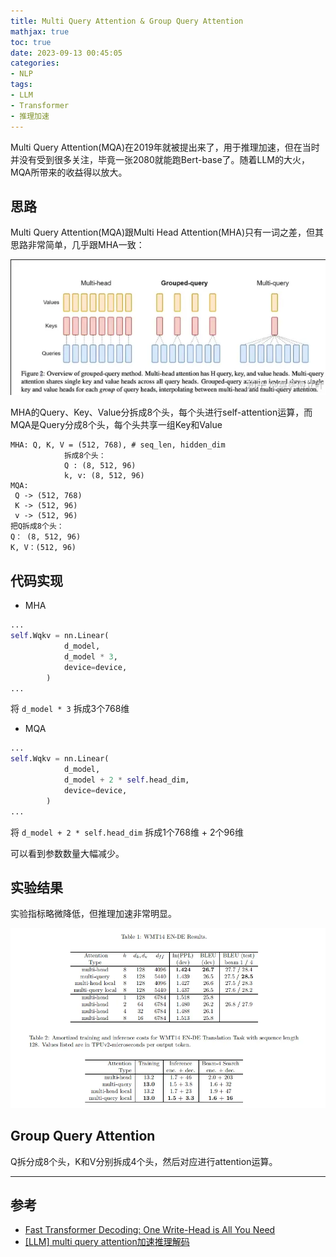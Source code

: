 ```yaml
---
title: Multi Query Attention & Group Query Attention
mathjax: true
toc: true
date: 2023-09-13 00:45:05
categories:
- NLP
tags:
- LLM
- Transformer
- 推理加速
---
```

Multi Query Attention(MQA)在2019年就被提出来了，用于推理加速，但在当时并没有受到很多关注，毕竟一张2080就能跑Bert-base了。随着LLM的大火，MQA所带来的收益得以放大。

<!--more-->

## 思路

Multi Query Attention(MQA)跟Multi Head Attention(MHA)只有一词之差，但其思路非常简单，几乎跟MHA一致：

![model](https://github.com/TransformersWsz/picx-images-hosting/raw/master/image.670koriphig0.webp)


MHA的Query、Key、Value分拆成8个头，每个头进行self-attention运算，而MQA是Query分成8个头，每个头共享一组Key和Value

```
MHA: Q, K, V = (512, 768), # seq_len, hidden_dim
			拆成8个头：
			Q : (8, 512, 96) 
			k, v: (8, 512, 96)
MQA: 
 Q -> (512, 768) 
 K -> (512, 96)
 v -> (512, 96)
把Q拆成8个头：
Q： (8, 512, 96)
K, V：(512, 96)
```

## 代码实现
- MHA
```python
...
self.Wqkv = nn.Linear( 
            d_model,
            d_model * 3,
            device=device,
        )
...
```
将 `d_model * 3` 拆成3个768维

- MQA
```python
...
self.Wqkv = nn.Linear( 
            d_model,
            d_model + 2 * self.head_dim,
            device=device,
        )
...
```
将 `d_model + 2 * self.head_dim` 拆成1个768维 + 2个96维

可以看到参数数量大幅减少。

## 实验结果
实验指标略微降低，但推理加速非常明显。

![result](https://raw.githubusercontent.com/TransformersWsz/image_hosting/master/image.194dl27xykcg.webp)


## Group Query Attention
Q拆分成8个头，K和V分别拆成4个头，然后对应进行attention运算。
___


## 参考
- [Fast Transformer Decoding: One Write-Head is All
You Need](https://arxiv.org/pdf/1911.02150.pdf)
- [[LLM] multi query attention加速推理解码](https://zhuanlan.zhihu.com/p/645808819)